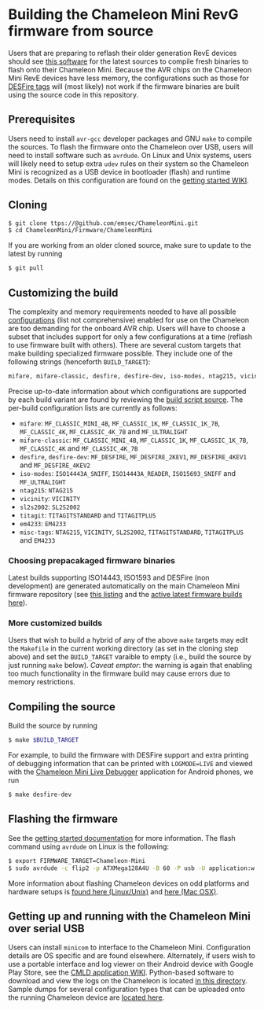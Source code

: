 # Building the Chameleon Mini RevG firmware from source

Users that are preparing to reflash their older generation RevE devices should 
see [this software](https://github.com/iceman1001/ChameleonMini-rebooted) 
for the latest sources to compile fresh binaries to flash onto their Chameleon Mini. 
Because the AVR chips on the Chameleon Mini RevE devices have less memory, the configurations 
such as those for 
[DESFire tags](https://github.com/emsec/ChameleonMini/blob/master/Doc/DESFireSupportReadme.md) 
will (most likely) not work if the firmware binaries are built 
using the source code in this repository. 

## Prerequisites

Users need to install ``avr-gcc`` developer packages and GNU ``make`` to compile the sources.
To flash the firmware onto the Chameleon over USB, users will need to install software such as 
``avrdude``. On Linux and Unix systems, users will likely need to setup extra ``udev`` rules on their 
system so the Chameleon Mini is recognized as a USB device in bootloader (flash) and runtime modes. 
Details on this configuration are found on the 
[getting started WIKI](https://rawgit.com/emsec/ChameleonMini/master/Doc/Doxygen/html/_page__getting_started.html).

## Cloning

```bash
$ git clone ttps://@github.com/emsec/ChameleonMini.git
$ cd ChameleonMini/Firmware/ChameleonMini
```
If you are working from an older cloned source, make sure to update to the latest by running 
```bash
$ git pull
```

## Customizing the build

The complexity and memory requirements needed to have all possible 
[configurations](https://rawgit.com/emsec/ChameleonMini/master/Doc/Doxygen/html/_page__configurations.html) 
(list not comprehensive) 
enabled for use on the Chameleon are too demanding for the onboard AVR chip. 
Users will have to choose a subset that includes support for only a few configurations at 
a time (reflash to use firmware built with others). 
There are several custom targets that make building specialized firmware possible. 
They include one of the following strings (henceforth ``BUILD_TARGET``):
```bash
mifare, mifare-classic, desfire, desfire-dev, iso-modes, ntag215, vicinity, sls2s2002, titagit, em4233, misc-tags
```
Precise up-to-date information about which configurations are supported by each build variant are found by reviewing the 
[build script source](https://github.com/emsec/ChameleonMini/blob/master/Firmware/Chameleon-Mini/BuildScripts/custom_build_targets.mk). 
The per-build configuration lists are currently as follows:

* ``mifare``: ``MF_CLASSIC_MINI_4B``, ``MF_CLASSIC_1K``, ``MF_CLASSIC_1K_7B``, ``MF_CLASSIC_4K``, ``MF_CLASSIC_4K_7B`` and ``MF_ULTRALIGHT``
* ``mifare-classic``: ``MF_CLASSIC_MINI_4B``, ``MF_CLASSIC_1K``, ``MF_CLASSIC_1K_7B``, ``MF_CLASSIC_4K`` and ``MF_CLASSIC_4K_7B``
* ``desfire``, ``desfire-dev``: ``MF_DESFIRE``, ``MF_DESFIRE_2KEV1``, ``MF_DESFIRE_4KEV1`` and ``MF_DESFIRE_4KEV2``
* ``iso-modes``: ``ISO14443A_SNIFF``, ``ISO14443A_READER``, ``ISO15693_SNIFF`` and ``MF_ULTRALIGHT``
* ``ntag215``: ``NTAG215``
* ``vicinity``: ``VICINITY``
* ``sl2s2002``: ``SL2S2002``
* ``titagit``: ``TITAGITSTANDARD`` and ``TITAGITPLUS``
* ``em4233``: ``EM4233``
* ``misc-tags``: ``NTAG215``, ``VICINITY``, ``SL2S2002``, ``TITAGITSTANDARD``, ``TITAGITPLUS`` and ``EM4233``

### Choosing prepacakaged firmware binaries

Latest builds supporting ISO14443, ISO1593 and DESFire (non development) are generated automatically on the 
main Chameleon Mini firmware repository 
(see [this listing](https://github.com/emsec/ChameleonMini/actions) and the [active latest firmware builds here](https://github.com/emsec/ChameleonMini/releases)). 

### More customized builds

Users that wish to build a hybrid of any of the above ``make`` targets may edit the 
``Makefile`` in the current working directory (as set in the cloning step above) and set the 
``BUILD_TARGET`` varaible to empty (i.e., build the source by just running ``make`` below). 
*Caveat emptor*: the warning is again that enabling too much functionality in the firmware build may cause 
errors due to memory restrictions. 

## Compiling the source

Build the source by running
```bash
$ make $BUILD_TARGET
```
For example, to build the firmware with DESFire support and extra printing of debugging information that 
can be printed with ``LOGMODE=LIVE`` and viewed with the 
[Chameleon Mini Live Debugger](https://github.com/maxieds/ChameleonMiniLiveDebugger) 
application for Android phones, we run
```bash
$ make desfire-dev
```

## Flashing the firmware 

See the [getting started documentation](https://rawgit.com/emsec/ChameleonMini/master/Doc/Doxygen/html/_page__getting_started.html) 
for more information. The flash command using ``avrdude`` on Linux is the following:
```bash
$ export FIRMWARE_TARGET=Chameleon-Mini
$ sudo avrdude -c flip2 -p ATXMega128A4U -B 60 -P usb -U application:w:$FIRMWARE_TARGET.hex:i -U eeprom:w:$FIRMWARE_TARGET.eep:i
```
More information about flashing Chameleon devices on odd platforms and hardware setups is 
[found here (Linux/Unix)](https://github.com/iceman1001/ChameleonMini-rebooted/wiki/Flashing-Linux-(Unix)) and [here (Mac OSX)](https://github.com/iceman1001/ChameleonMini-rebooted/wiki/Flashing-OSX).

## Getting up and running with the Chameleon Mini over serial USB

Users can install ``minicom`` to interface to the Chameleon Mini. 
Configuration details are OS specific and are found elsewhere. 
Alternately, if users wish to use a portable interface and log viewer on their 
Android device with Google Play Store, see the 
[CMLD application WIKI](https://github.com/maxieds/ChameleonMiniLiveDebugger/wiki/GettingStarted).
Python-based software to download and view the logs on the Chameleon is located 
[in this directory](https://github.com/emsec/ChameleonMini/tree/master/Software/ChamTool). 
Sample dumps for several configuration types that can be uploaded onto the running 
Chameleon device are [located here](https://github.com/emsec/ChameleonMini/tree/master/Dumps).
